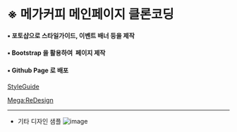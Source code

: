 # ※ **메가커피 메인페이지 클론코딩**

#### ▪️ 포토샵으로 스타일가이드, 이벤트 배너 등을 제작

#### ▪️ Bootstrap 을 활용하여  페이지 제작

#### ▪️ Github Page 로 배포 

[StyleGuide](https://eunahpae.github.io/mega/스타일가이드/스타일가이드.pdf)

[Mega:ReDesign](https://eunahpae.pythonanywhere.com/)







---

- 기타 디자인 샘플
![image](https://github.com/eunahpae/mega/assets/139094990/a49c96c4-7469-421d-be9a-9e732eff9b5d)